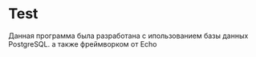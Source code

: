 # Test
Данная программа была разработана с ипользованием базы данных PostgreSQL. а также фреймворком от Echo
